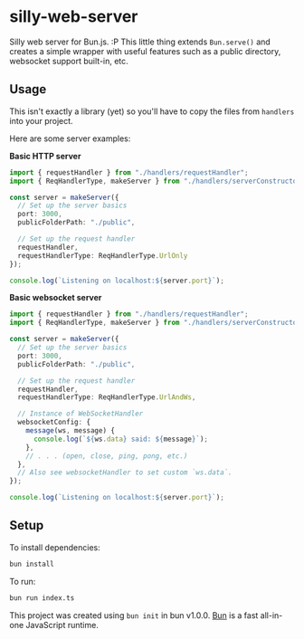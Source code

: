 # silly-web-server

Silly web server for Bun.js. :P 
This little thing extends `Bun.serve()` and creates a simple wrapper with useful features such as a public directory, websocket support built-in, etc.

## Usage

This isn't exactly a library (yet) so you'll have to copy the files from `handlers` into your project.

Here are some server examples:

**Basic HTTP server**
```ts
import { requestHandler } from "./handlers/requestHandler";
import { ReqHandlerType, makeServer } from "./handlers/serverConstructor";

const server = makeServer({
  // Set up the server basics
  port: 3000,
  publicFolderPath: "./public",

  // Set up the request handler
  requestHandler,
  requestHandlerType: ReqHandlerType.UrlOnly
});

console.log(`Listening on localhost:${server.port}`);
```

**Basic websocket server**
```ts
import { requestHandler } from "./handlers/requestHandler";
import { ReqHandlerType, makeServer } from "./handlers/serverConstructor";

const server = makeServer({
  // Set up the server basics
  port: 3000,
  publicFolderPath: "./public",

  // Set up the request handler
  requestHandler,
  requestHandlerType: ReqHandlerType.UrlAndWs,

  // Instance of WebSocketHandler
  websocketConfig: {
    message(ws, message) {
      console.log(`${ws.data} said: ${message}`);
    },
    // . . . (open, close, ping, pong, etc.)
  },
  // Also see websocketHandler to set custom `ws.data`.
});

console.log(`Listening on localhost:${server.port}`);
```

## Setup

To install dependencies:

```bash
bun install
```

To run:

```bash
bun run index.ts
```

This project was created using `bun init` in bun v1.0.0. [Bun](https://bun.sh) is a fast all-in-one JavaScript runtime.
